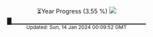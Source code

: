 <p align="center">
⏳Year Progress (3.55 %) <img src="https://file5s.ratemyserver.net/mobs/1062.gif"><br>
█▁▁▁▁▁▁▁▁▁▁▁▁▁▁▁▁▁▁▁▁▁▁▁▁▁▁▁▁▁ <br>
<sub>Updated: Sun, 14 Jan 2024 00:09:52 GMT</sub>
</p>

